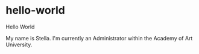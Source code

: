 # hello-world
Hello World


My name is Stella. I'm currently an Administrator within the Academy of Art University. 
